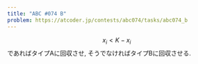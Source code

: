 ```yaml
---
title: "ABC #074 B"
problem: https://atcoder.jp/contests/abc074/tasks/abc074_b
---
```

$$ x_i \lt K-x_i $$ であればタイプAに回収させ, そうでなければタイプBに回収させる.
